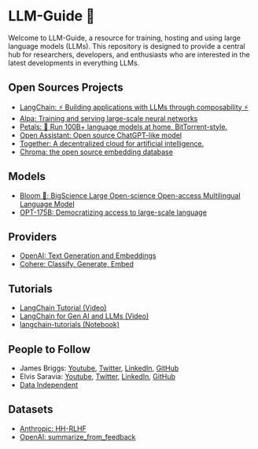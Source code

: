 # LLM-Guide 🚀

Welcome to LLM-Guide, a resource for training, hosting and using large language models (LLMs). This repository is designed to provide a central hub for researchers, developers, and enthusiasts who are interested in the latest developments in everything LLMs.

## Open Sources Projects
  - [LangChain: ⚡ Building applications with LLMs through composability ⚡️](https://github.com/hwchase17/langchain)
  - [Alpa: Training and serving large-scale neural networks](https://github.com/alpa-projects/alpa)
  - [Petals: 🌸 Run 100B+ language models at home, BitTorrent-style.](https://github.com/bigscience-workshop/petals)
  - [Open Assistant: Open source ChatGPT-like model](https://open-assistant.io)
  - [Together: A decentralized cloud for artificial intelligence.](https://www.together.xyz/)
  - [Chroma: the open source embedding database](https://github.com/chroma-core/chroma)

## Models 
- [Bloom 🌸: BigScience Large Open-science Open-access Multilingual Language Model](https://huggingface.co/bigscience/bloom)
- [OPT-175B: Democratizing access to large-scale language](https://forms.gle/BDB2i44QwCr2mCJN6)

## Providers
- [OpenAI: Text Generation and Embeddings](https://openai.com/)
- [Cohere: Classify, Generate, Embed](https://cohere.ai/)

## Tutorials
- [LangChain Tutorial (Video)](https://youtube.com/playlist?list=PLqZXAkvF1bPNQER9mLmDbntNfSpzdDIU5)
- [LangChain for Gen AI and LLMs (Video)](https://youtube.com/playlist?list=PLIUOU7oqGTLieV9uTIFMm6_4PXg-hlN6F)
- [langchain-tutorials (Notebook)](https://github.com/gkamradt/langchain-tutorials)

## People to Follow
- James Briggs: [Youtube](https://www.youtube.com/@jamesbriggs), [Twitter](https://twitter.com/jamescalam), [LinkedIn](https://www.linkedin.com/in/jamescalam/), [GitHub](https://github.com/jamescalam)
- Elvis Saravia: [Youtube](https://www.youtube.com/@elvissaravia), [Twitter](https://twitter.com/omarsar0), [LinkedIn](https://www.linkedin.com/in/omarsar/), [GitHub](https://github.com/dair-ai)
- [Data Independent](https://www.youtube.com/@DataIndependent)

## Datasets
- [Anthropic: HH-RLHF](https://huggingface.co/datasets/Anthropic/hh-rlhf)
- [OpenAI: summarize_from_feedback](https://huggingface.co/datasets/openai/summarize_from_feedback)
